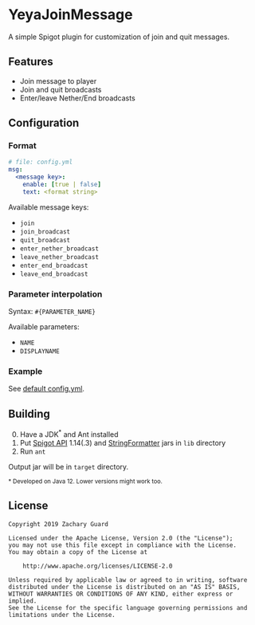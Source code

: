 # YeyaJoinMessage

A simple Spigot plugin for customization of join and quit messages.

## Features

* Join message to player
* Join and quit broadcasts
* Enter/leave Nether/End broadcasts

## Configuration

### Format

```yaml
# file: config.yml
msg:
  <message key>:
    enable: [true | false]
    text: <format string>
```

Available message keys:

* `join`
* `join_broadcast`
* `quit_broadcast`
* `enter_nether_broadcast`
* `leave_nether_broadcast`
* `enter_end_broadcast`
* `leave_end_broadcast`

### Parameter interpolation

Syntax: `#{PARAMETER_NAME}`

Available parameters:
* `NAME`
* `DISPLAYNAME`

### Example

See [default config.yml](https://github.com/gourlitburo/YeyaJoinMessage/blob/master/config.yml).

## Building

0. Have a JDK<sup>*</sup> and Ant installed
1. Put [Spigot API](https://www.spigotmc.org/wiki/buildtools/) 1.14(.3) and [StringFormatter](https://github.com/gourlitburo/StringFormatter) jars in `lib` directory
2. Run `ant`

Output jar will be in `target` directory.

<sup>* Developed on Java 12. Lower versions might work too.</sup>

## License

```
Copyright 2019 Zachary Guard

Licensed under the Apache License, Version 2.0 (the "License");
you may not use this file except in compliance with the License.
You may obtain a copy of the License at

    http://www.apache.org/licenses/LICENSE-2.0

Unless required by applicable law or agreed to in writing, software
distributed under the License is distributed on an "AS IS" BASIS,
WITHOUT WARRANTIES OR CONDITIONS OF ANY KIND, either express or implied.
See the License for the specific language governing permissions and
limitations under the License.
```
